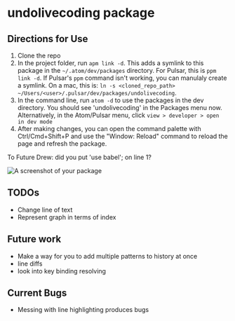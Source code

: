 # undolivecoding package

## Directions for Use

1. Clone the repo
1. In the project folder, run `apm link -d`. This adds a symlink to this package
  in the `~/.atom/dev/packages` directory.
  For Pulsar, this is `ppm link -d`. If Pulsar's `ppm` command isn't working, you can
  manulaly create a symlink. On a mac, this is: `ln -s <cloned_repo_path> ~/Users/<user>/.pulsar/dev/packages/undolivecoding`.
1. In the command line, run `atom -d` to use the packages in the dev directory.
   You should see 'undolivecoding' in the Packages menu now. 
   Alternatively, in the Atom/Pulsar menu, click `view > developer > open in dev mode`
1. After making changes, you can open the command palette with Ctrl/Cmd+Shift+P
   and use the "Window: Reload" command to reload the page and refresh the
   package.

To Future Drew: did you put 'use babel'; on line 1?

![A screenshot of your package](https://f.cloud.github.com/assets/69169/2290250/c35d867a-a017-11e3-86be-cd7c5bf3ff9b.gif)

## TODOs
* Change line of text
* Represent graph in terms of index

## Future work
* Make a way for you to add multiple patterns to history at once
* line diffs
* look into key binding resolving

## Current Bugs
* Messing with line highlighting produces bugs
